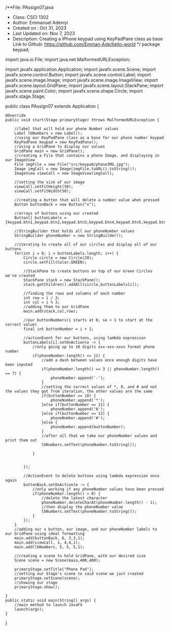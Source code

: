/**File: PAssign07.java
 * Class: CSCI 1302
 * Author: Emmanuel Adeniyi
 * Created on : Oct 31, 2023
 * Last Updated on: Nov 7, 2023
 * Description: Creating a IPhone keypad using KeyPadPane class as base
   Link to Github: https://github.com/Emman-Ade/hello-world
 */
package keypad;

import java.io.File;
import java.net.MalformedURLException;

import javafx.application.Application;
import javafx.scene.Scene;
import javafx.scene.control.Button;
import javafx.scene.control.Label;
import javafx.scene.image.Image;
import javafx.scene.image.ImageView;
import javafx.scene.layout.GridPane;
import javafx.scene.layout.StackPane;
import javafx.scene.paint.Color;
import javafx.scene.shape.Circle;
import javafx.stage.Stage;

public class PAssign07 extends Application {

	@Override
	public void start(Stage primaryStage) throws MalformedURLException {

		//label that will hold our phone Number values
		Label lbNumbers = new Label();
		//using our KeyPadPane class as a base for our phone number keypad
		KeyPadPane keypad = new KeyPadPane();
		//using a GridPane to display our values
		GridPane main = new GridPane();
		//creating a File that contains a phone Image, and displaying in our ImageView
		File imgFile = new File("src/keypad/phoneIMG.jpg");
		Image imgCall = new Image(imgFile.toURL().toString());
		ImageView viewCall = new ImageView(imgCall);

		//setting the size of our image
		viewCall.setFitHeight(50);
		viewCall.setFitWidth(50);

		//creating a button that will delete a number value when pressed
		Button buttonBack = new Button("x");

		//arrays of buttons using our created 
		Button[] buttonLabels = {keypad.btn1,keypad.btn2,keypad.btn3,keypad.btn4,keypad.btn5,keypad.btn6,keypad.btn7,keypad.btn8,keypad.btn9,keypad.btnAsterisk,keypad.btn0,keypad.btnPound};

		//StringBuilder that holds all our phoneNumber values
		StringBuilder phoneNumber = new StringBuilder();

		//iterating to create all of our circles and display all of our buttons
		for(int i = 0; i < buttonLabels.length; i++) {
			Circle circle = new Circle(20);
			circle.setFill(Color.GREEN);

			//StackPane to create buttons on top of our Green Circles we've created
			StackPane stack = new StackPane();
			stack.getChildren().addAll(circle,buttonLabels[i]);

			//finding the rows and columns of each number
			int row = i / 3;
			int col = i % 3;
			//adding them to our GridPane
			main.add(stack,col,row);

			//our buttonNumbers(i starts at 0, so + 1 to start at the correct value)
			final int buttonNumber = i + 1;

			//actionEvent for our buttons, using lambda expression
			buttonLabels[i].setOnAction(e -> {
				//only going up to 10 digits xxx-xxx-xxxx format phone number
				if(phoneNumber.length() <= 11) {
					//add a dash between values once enough digits have been inputed
					if(phoneNumber.length() == 3 || phoneNumber.length() == 7) {
						phoneNumber.append('-');
					}
					//setting the correct values of *, 0, and # and not the values they got from iteration, the other values are the same
					if(buttonNumber == 10) {
						phoneNumber.append('*');
					}else if(buttonNumber == 11) {
						phoneNumber.append('0');
					}else if(buttonNumber == 12) {
						phoneNumber.append('#');
					}else {
						phoneNumber.append(buttonNumber);
					}
					//after all that we take our phoneNumber values and print them out
					lbNumbers.setText(phoneNumber.toString());

				}


			});

			//ActionEvent to delete buttons using lambda expression once again
			buttonBack.setOnAction(e -> {
				//only working if any phoneNumber values have been pressed
				if(phoneNumber.length() > 0) {
					//delete the latest character
					phoneNumber.deleteCharAt(phoneNumber.length() - 1);
					//then display the phoneNumber value
					lbNumbers.setText(phoneNumber.toString());
				}
			});
		}
		//adding our x button, our image, and our phoneNumber labels to our GridPane using ideal formatting
		main.add(buttonBack, 6, 3,3,1);
		main.add(viewCall, 1, 4,4,1);
		main.add(lbNumbers, 5, 5, 5,1);

		//creating a scene to hold GridPane, with our desired size
		Scene scene = new Scene(main,400,400);

		primaryStage.setTitle("Phone Pad");
		//setting our Stage's scene to said scene we just created
		primaryStage.setScene(scene);
		//showing our stage
		primaryStage.show();

	}
	public static void main(String[] args) {
		//main method to launch JavaFX
		launch(args);
	}
}
